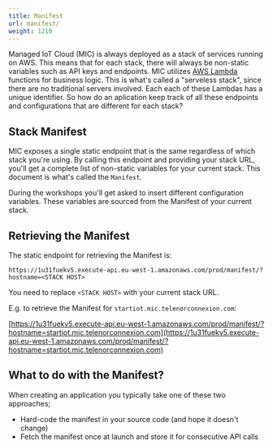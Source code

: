```yaml
---
title: Manifest
url: manifest/
weight: 1210
---
```


Managed IoT Cloud (MIC) is always deployed as a stack of services running on AWS. This means that for each stack, there will always be non-static variables such as API keys and endpoints. MIC utilizes [AWS Lambda](https://aws.amazon.com/lambda/) functions for business logic. This is what's called a "serveless stack", since there are no traditional servers involved. Each each of these Lambdas has a unique identifier. So how do an aplication keep track of all these endpoints and configurations that are different for each stack?

## Stack Manifest

MIC exposes a single static endpoint that is the same regardless of which stack you're using. By calling this endpoint and providing your stack URL, you'll get a complete list of non-static variables for your current stack. This document is what's called the `Manifest`.

During the workshops you'll get asked to insert different configuration variables. These variables are sourced from the Manifest of your current stack.

## Retrieving the Manifest

The static endpoint for retrieving the Manifest is:

```
https://1u31fuekv5.execute-api.eu-west-1.amazonaws.com/prod/manifest/?hostname=<STACK HOST>
```

You need to replace `<STACK HOST>` with your current stack URL.

E.g. to retrieve the Manifest for `startiot.mic.telenorconnexion.com`:

[https://1u31fuekv5.execute-api.eu-west-1.amazonaws.com/prod/manifest/?hostname=startiot.mic.telenorconnexion.com](https://1u31fuekv5.execute-api.eu-west-1.amazonaws.com/prod/manifest/?hostname=startiot.mic.telenorconnexion.com)

## What to do with the Manifest?

When creating an application you typically take one of these two approaches;

- Hard-code the manifest in your source code (and hope it doesn't change)
- Fetch the manifest once at launch and store it for consecutive API calls
